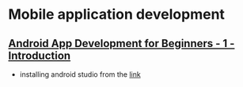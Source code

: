 # Mobile application development
## [Android App Development for Beginners - 1 - Introduction](https://www.youtube.com/watch?v=QAbQgLGKd3Y)
- installing android studio from the [link](https://dl.google.com/dl/android/studio/ide-zips/3.5.0.21/android-studio-ide-191.5791312-linux.tar.gz)